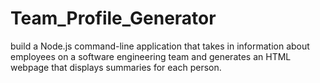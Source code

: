 # Team_Profile_Generator
build a Node.js command-line application that takes in information about employees on a software engineering team and generates an HTML webpage that displays summaries for each person.
